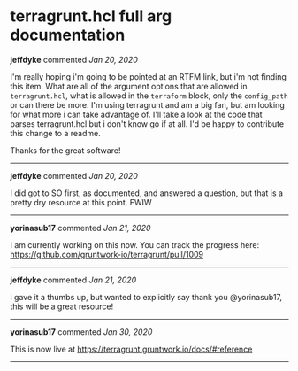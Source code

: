 # terragrunt.hcl full arg documentation

**jeffdyke** commented *Jan 20, 2020*

I'm really hoping i'm going to be pointed at an RTFM link, but i'm not finding this item.  What are all of the argument options that are allowed in `terragrunt.hcl`, what is allowed in the `terraform` block, only the `config_path` or can there be more.  I'm using terragrunt and am a big fan, but am looking for what more i can take advantage of.  I'll take a look at the code that parses terragrunt.hcl but i don't know go if at all.  I'd be happy to contribute this change to a readme.

Thanks for the great software!
<br />
***


**jeffdyke** commented *Jan 20, 2020*

I did got to SO first, as documented, and answered a question, but that is a pretty dry resource at this point. FWIW
***

**yorinasub17** commented *Jan 21, 2020*

I am currently working on this now. You can track the progress here: https://github.com/gruntwork-io/terragrunt/pull/1009
***

**jeffdyke** commented *Jan 21, 2020*

i gave it a thumbs up, but wanted to explicitly say thank you @yorinasub17, this will be a great resource!
***

**yorinasub17** commented *Jan 30, 2020*

This is now live at https://terragrunt.gruntwork.io/docs/#reference
***

